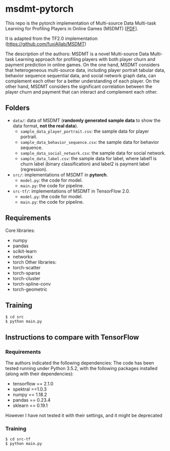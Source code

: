 # msdmt-pytorch

This repo is the pytorch implementation of Multi-source Data Multi-task Learning for Profiling Players in Online Games (MSDMT) [[PDF](https://ieee-cog.org/2020/papers/paper_45.pdf)].

It is adapted from the TF2.0 implementation (https://github.com/fuxiAIlab/MSDMT)

The description of the authors:
MSDMT is a novel Multi-source Data Multi-task Learning approach for profiling players with both player churn and payment prediction in online games. 
On the one hand, MSDMT considers that heterogeneous multi-source data, including player portrait tabular data, behavior sequence sequential data, and social network graph data, can complement each other for a better understanding of each player.
On the other hand, MSDMT considers the significant correlation between the player churn and payment that can interact and complement each other.

## Folders
- `data/`: data of MSDMT (**randomly generated sample data** to show the data format, **not the real data**).
  - `sample_data_player_portrait.csv`: the sample data for player portrait.
  - `sample_data_behavior_sequence.csv`: the sample data for behavior sequence.
  - `sample_data_social_network.csv`: the sample data for social network.
  - `sample_data_label.csv`: the sample data for label, where label1 is churn label (binary classification) and label2 is payment label (regression).
- `src/`: implementations of MSDMT in **pytorch**.
  - `model.py`: the code for model.
  - `main.py`: the code for pipeline.
- `src-tf/`: implementations of MSDMT in TensorFlow 2.0.
  - `model.py`: the code for model.
  - `main.py`: the code for pipeline.
## Requirements
Core libraries: 
- numpy 
- pandas
- scikit-learn
- networkx
- torch
Other libraries:
- torch-scatter
- torch-sparse
- torch-cluster
- torch-spline-conv
- torch-geometric

## Training
```
$ cd src
$ python main.py 
```

## Instructions to compare with TensorFlow

### Requirements
The authors indicated the following dependencies:
The code has been tested running under Python 3.5.2, with the following packages installed (along with their dependencies):
- tensorflow == 2.1.0
- spektral ==1.0.3
- numpy == 1.18.2
- pandas == 0.23.4
- sklearn == 0.19.1
  
However I have not tested it with their settings, and it might be deprecated
### Training
```
$ cd src-tf
$ python main.py
```

